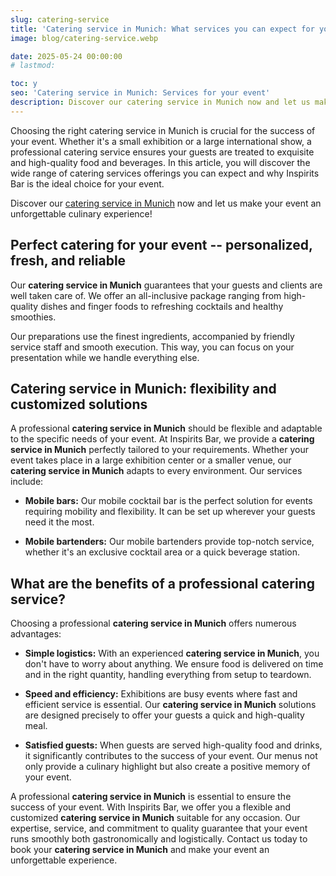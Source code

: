 ```yaml
---
slug: catering-service
title: 'Catering service in Munich: What services you can expect for your event**'
image: blog/catering-service.webp

date: 2025-05-24 00:00:00
# lastmod: 

toc: y
seo: 'Catering service in Munich: Services for your event'
description: Discover our catering service in Munich now and let us make your event an unforgettable culinary experience! Contact us now.
---
```

Choosing the right catering service in Munich is crucial for the success of your event. Whether it's a small exhibition or a large international show, a professional catering service ensures your guests are treated to exquisite and high-quality food and beverages. In this article, you will discover the wide range of catering services offerings you can expect and why Inspirits Bar is the ideal choice for your event.

Discover our [catering service in Munich](/en/service/catering-in-munich/) now and let us make your event an unforgettable culinary experience!

## Perfect catering for your event -- personalized, fresh, and reliable

Our **catering service in Munich** guarantees that your guests and clients are well taken care of. We offer an all-inclusive package ranging from high-quality dishes and finger foods to refreshing cocktails and healthy smoothies.

Our preparations use the finest ingredients, accompanied by friendly service staff and smooth execution. This way, you can focus on your presentation while we handle everything else.

## Catering service in Munich: flexibility and customized solutions

A professional **catering service in Munich** should be flexible and adaptable to the specific needs of your event. At Inspirits Bar, we provide a **catering service in Munich** perfectly tailored to your requirements. Whether your event takes place in a large exhibition center or a smaller venue, our **catering service in Munich** adapts to every environment. Our services include:

- **Mobile bars:** Our mobile cocktail bar is the perfect solution for events requiring mobility and flexibility. It can be set up wherever your guests need it the most.

- **Mobile bartenders:** Our mobile bartenders provide top-notch service, whether it's an exclusive cocktail area or a quick beverage station.

## What are the benefits of a professional catering service?

Choosing a professional **catering service in Munich** offers numerous advantages:

- **Simple logistics:** With an experienced **catering service in Munich**, you don't have to worry about anything. We ensure food is delivered on time and in the right quantity, handling everything from setup to teardown.

- **Speed and efficiency:** Exhibitions are busy events where fast and efficient service is essential. Our **catering service in Munich** solutions are designed precisely to offer your guests a quick and high-quality meal.

- **Satisfied guests:** When guests are served high-quality food and drinks, it significantly contributes to the success of your event. Our menus not only provide a culinary highlight but also create a positive memory of your event.

A professional **catering service in Munich** is essential to ensure the success of your event. With Inspirits Bar, we offer you a flexible and customized **catering service in Munich** suitable for any occasion. Our expertise, service, and commitment to quality guarantee that your event runs smoothly both gastronomically and logistically. Contact us today to book your **catering service in Munich** and make your event an unforgettable experience.